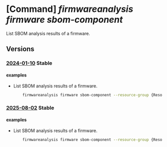 # [Command] _firmwareanalysis firmware sbom-component_

List SBOM analysis results of a firmware.

## Versions

### [2024-01-10](/Resources/mgmt-plane/L3N1YnNjcmlwdGlvbnMve30vcmVzb3VyY2Vncm91cHMve30vcHJvdmlkZXJzL21pY3Jvc29mdC5pb3RmaXJtd2FyZWRlZmVuc2Uvd29ya3NwYWNlcy97fS9maXJtd2FyZXMve30vc2JvbWNvbXBvbmVudHM=/2024-01-10.xml) **Stable**

<!-- mgmt-plane /subscriptions/{}/resourcegroups/{}/providers/microsoft.iotfirmwaredefense/workspaces/{}/firmwares/{}/sbomcomponents 2024-01-10 -->

#### examples

- List SBOM analysis results of a firmware.
    ```bash
        firmwareanalysis firmware sbom-component --resource-group {ResourceGroupName} --workspace-name {workspaceName} --firmware-id {firmwareId}
    ```

### [2025-08-02](/Resources/mgmt-plane/L3N1YnNjcmlwdGlvbnMve30vcmVzb3VyY2Vncm91cHMve30vcHJvdmlkZXJzL21pY3Jvc29mdC5pb3RmaXJtd2FyZWRlZmVuc2Uvd29ya3NwYWNlcy97fS9maXJtd2FyZXMve30vc2JvbWNvbXBvbmVudHM=/2025-08-02.xml) **Stable**

<!-- mgmt-plane /subscriptions/{}/resourcegroups/{}/providers/microsoft.iotfirmwaredefense/workspaces/{}/firmwares/{}/sbomcomponents 2025-08-02 -->

#### examples

- List SBOM analysis results of a firmware.
    ```bash
        firmwareanalysis firmware sbom-component --resource-group {ResourceGroupName} --workspace-name {workspaceName} --firmware-id {firmwareId}
    ```
